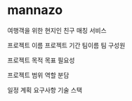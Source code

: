 # mannazo
여행객을 위한 현지인 친구 매칭 서비스


프로젝트 이름 
프로젝트 기간
팀이름
팀 구성원

프로젝트 목적
목표
필요성

프로젝트 범위
역할 분담

일정 계획
요구사항
기술 스택
